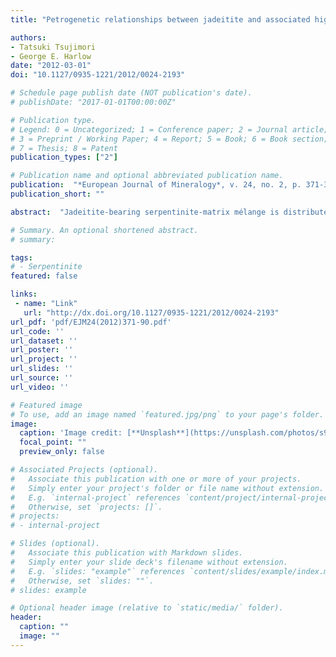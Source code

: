 ```yaml
---
title: "Petrogenetic relationships between jadeitite and associated high-pressure and low-temperature metamorphic rocks in worldwide jadeitite localities: A review"

authors:
- Tatsuki Tsujimori
- George E. Harlow
date: "2012-03-01"
doi: "10.1127/0935-1221/2012/0024-2193"

# Schedule page publish date (NOT publication's date).
# publishDate: "2017-01-01T00:00:00Z"

# Publication type.
# Legend: 0 = Uncategorized; 1 = Conference paper; 2 = Journal article;
# 3 = Preprint / Working Paper; 4 = Report; 5 = Book; 6 = Book section;
# 7 = Thesis; 8 = Patent
publication_types: ["2"]

# Publication name and optional abbreviated publication name.
publication:  "*European Journal of Mineralogy*, v. 24, no. 2, p. 371-390, doi:10.1127/0935-1221/2012/0024-2193"
publication_short: ""

abstract:  "Jadeitite-bearing serpentinite-matrix mélange is distributed in the Caribbean (Guatemala, Cuba, and Dominican Republic), circum-Pacific (Japan, Western USA, and Papua New Guinea), Alpine-Himalayan (Italy, Iran, Greece, and Myanmar), and Caledonian (Russia and Kazakhstan) orogenic belts, and always contains high-pressure, low-temperature (HP-LT) metamorphic rocks. There are also jadeitite xenoliths in kimberlitic pipes in the Colorado Plateau (USA). The oldest occurrences of jadeitite are Early Paleozoic in Japan, Russia, and Kazakhstan, suggesting subduction-zone thermal structures evolved the necessary high pressure/temperature conditions for jadeitite formation since Early Paleozoic; the youngest occurrence is a xenolith from the Colorado Plateau. Major occurrences consist principally of fluid precipitates (P-type) that infiltrated the mantle wedge; fewer occurrences document metasomatic replacement (R-type) of plagiogranite, metagabbro and eclogite, and both types may be possible in the same occurrence or system. The P-T conditions for jadeitite formation can be extended beyond the previously argued limits of blueschist-facies conditions. Some jadeitite formed at epidote amphibolite and others at eclogite facies conditions. Available geochronological data of both jadeitite and associated HP-LT rock show temporal discrepancies between jadeitite formation and HP-LT metamorphism at some localities. The close association between older jadeitite and younger HP-LT rock in a single mélange complex implies different histories for the subduction channel and jadeitite-bearing mélange. Jadeitite-bearing serpentinite mélange can stay at the mantle wedge for a considerable time and, as a result, experience multiple fluid-infiltration events. The subduction channel can occasionally incorporate overlying serpentinized mantle wedge material due to tectonic erosion. With time, the disrupted mantle wedge containing jadeitite veins is mixed with younger blueschists, exhumed eclogites and various fragments of suprasubduction-zone lithologies. Consequently, recrystallization and re-precipitation of jadeitite are reactivated along a slab–mantle wedge interface. All these possible scenarios and their combinations yield a complicated petrological record in jadeitite. With further investigation, the rock association of jadeitite–HP-LT metamorphic rocks–serpentinite has the potential to yield a greater understanding of subduction channels and overlying mantle wedge."

# Summary. An optional shortened abstract.
# summary: 

tags: 
# - Serpentinite
featured: false

links:
 - name: "Link"
   url: "http://dx.doi.org/10.1127/0935-1221/2012/0024-2193"
url_pdf: 'pdf/EJM24(2012)371-90.pdf'
url_code: ''
url_dataset: ''
url_poster: ''
url_project: ''
url_slides: ''
url_source: ''
url_video: ''

# Featured image
# To use, add an image named `featured.jpg/png` to your page's folder. 
image: 
  caption: 'Image credit: [**Unsplash**](https://unsplash.com/photos/s9CC2SKySJM)'
  focal_point: ""
  preview_only: false

# Associated Projects (optional).
#   Associate this publication with one or more of your projects.
#   Simply enter your project's folder or file name without extension.
#   E.g. `internal-project` references `content/project/internal-project/index.md`.
#   Otherwise, set `projects: []`.
# projects:
# - internal-project

# Slides (optional).
#   Associate this publication with Markdown slides.
#   Simply enter your slide deck's filename without extension.
#   E.g. `slides: "example"` references `content/slides/example/index.md`.
#   Otherwise, set `slides: ""`.
# slides: example

# Optional header image (relative to `static/media/` folder).
header:
  caption: ""
  image: ""
---
```

